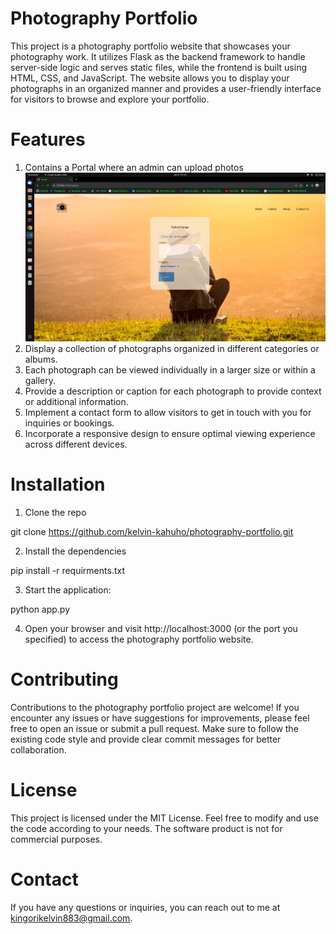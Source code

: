 # Photography Portfolio

This project is a photography portfolio website that showcases your photography work. It utilizes Flask as the backend framework to handle server-side logic and serves static files, while the frontend is built using HTML, CSS, and JavaScript. The website allows you to display your photographs in an organized manner and provides a user-friendly interface for visitors to browse and explore your portfolio.

# Features

1. Contains a Portal where an admin can upload photos
![Alt text](screenshots/image.png)
2. Display a collection of photographs organized in different categories or albums.
3. Each photograph can be viewed individually in a larger size or within a gallery.
4. Provide a description or caption for each photograph to provide context or additional information.
5. Implement a contact form to allow visitors to get in touch with you for inquiries or bookings.
6. Incorporate a responsive design to ensure optimal viewing experience across different devices.

# Installation

1. Clone the repo

git clone https://github.com/kelvin-kahuho/photography-portfolio.git

2. Install the dependencies

pip install -r requirments.txt

3. Start the application:

python app.py

4. Open your browser and visit http://localhost:3000 (or the port you specified) to access the photography portfolio website.


# Contributing

Contributions to the photography portfolio project are welcome! If you encounter any issues or have suggestions for improvements, please feel free to open an issue or submit a pull request. Make sure to follow the existing code style and provide clear commit messages for better collaboration.

# License

This project is licensed under the MIT License. Feel free to modify and use the code according to your needs. The software product is not for commercial purposes.

# Contact

If you have any questions or inquiries, you can reach out to me at kingorikelvin883@gmail.com.
